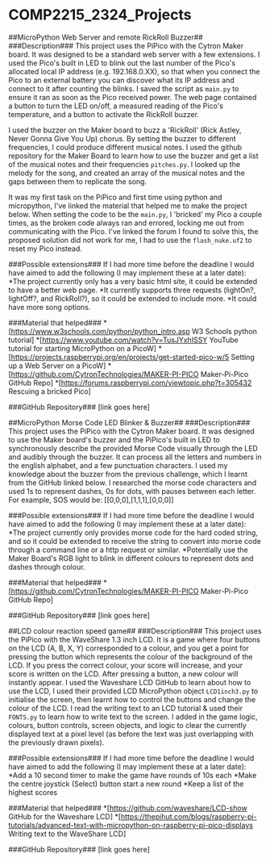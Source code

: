 # COMP2215_2324_Projects
##MicroPython Web Server and remote RickRoll Buzzer##
###Description###
This project uses the PiPico with the Cytron Maker board. It was designed to be a standard web server with a few extensions. I used the Pico's built in LED to blink out the last number of the Pico's allocated local IP address (e.g. 192.168.0.XX), so that when you connect the Pico to an external battery you can discover what its IP address and connect to it after counting the blinks. I saved the script as <code>main.py</code> to ensure it ran as soon as the Pico received power. The web page contained a button to turn the LED on/off, a measured reading of the Pico's temperature, and a button to activate the RickRoll buzzer.

I used the buzzer on the Maker board to buzz a 'RickRoll' (Rick Astley, Never Gonna Give You Up) chorus. By setting the buzzer to different frequencies, I could produce different musical notes. I used the github repository for the Maker Board to learn how to use the buzzer and get a list of the musical notes and their frequencies <code>pitches.py</code>. I looked up the melody for the song, and created an array of the musical notes and the gaps between them to replicate the song.

It was my first task on the PiPico and first time using python and micropython, I've linked the material that helped me to make the project below. When setting the code to be the <code>main.py</code>, I 'bricked' my Pico a couple times, as the broken code always ran and errored, locking me out from communicating with the Pico. I've linked the forum I found to solve this, the proposed solution did not work for me, I had to use the <code>flash_nuke.uf2</code> to reset my Pico instead.

###Possible extensions###
If I had more time before the deadline I would have aimed to add the following (I may implement these at a later date):
*The project currently only has a very basic html site, it could be extended to have a better web page.
*It currently supports three requests (lightOn?, lightOff?, and RickRoll?), so it could be extended to include more.
*It could have more song options.

###Material that helped###
*[https://www.w3schools.com/python/python_intro.asp W3 Schools python tutorial]
*[https://www.youtube.com/watch?v=TusJYxhISSY YouTube tutorial for starting MicroPython on a PicoW]
*[https://projects.raspberrypi.org/en/projects/get-started-pico-w/5 Setting up a Web Server on a PicoW]
*[https://github.com/CytronTechnologies/MAKER-PI-PICO Maker-Pi-Pico GitHub Repo]
*[https://forums.raspberrypi.com/viewtopic.php?t=305432 Rescuing a bricked Pico]

###GitHub Repository###
[link goes here]

##MicroPython Morse Code LED Blinker & Buzzer##
###Description###
This project uses the PiPico with the Cytron Maker board. It was designed to use the Maker board's buzzer and the PiPico's built in LED to synchronously describe the provided Morse Code visually through the LED and audibly through the buzzer. It can process all the letters and numbers in the english alphabet, and a few punctuation characters. I used my knowledge about the buzzer from the previous challenge, which I learnt from the GitHub linked below. I researched the morse code characters and used 1s to represent dashes, 0s for dots, with pauses between each letter. For example, SOS would be: [[0,0,0],[1,1,1],[0,0,0]]

###Possible extensions###
If I had more time before the deadline I would have aimed to add the following (I may implement these at a later date):
*The project currently only provides morse code for the hard coded string, and so it could be extended to receive the string to convert into morse code through a command line or a http request or similar.
*Potentially use the Maker Board's RGB light to blink in different colours to represent dots and dashes through colour.

###Material that helped###
*[https://github.com/CytronTechnologies/MAKER-PI-PICO Maker-Pi-Pico GitHub Repo]

###GitHub Repository###
[link goes here]



##LCD colour reaction speed game##
###Description###
This project uses the PiPico with the WaveShare 1.3 inch LCD. It is a game where four buttons on the LCD (A, B, X, Y) corresponded to a colour, and you get a point for pressing the button which represents the colour of the background of the LCD. If you press the correct colour, your score will increase, and your score is written on the LCD. After pressing a button, a new colour will instantly appear. I used the Waveshare LCD GitHub to learn about how to use the LCD, I used their provided LCD MicroPython object <code>LCD1inch3.py</code> to initialise the screen, then learnt how to control the buttons and change the colour of the LCD. I read the writing text to an LCD tutorial & used their <code>FONTS.py</code> to learn how to write text to the screen. I added in the game logic, colours, button controls, screen objects, and logic to clear the currently displayed text at a pixel level (as before the text was just overlapping with the previously drawn pixels).

###Possible extensions###
If I had more time before the deadline I would have aimed to add the following (I may implement these at a later date):
*Add a 10 second timer to make the game have rounds of 10s each
*Make the centre joystick (Select) button start a new round
*Keep a list of the highest scores

###Material that helped###
*[https://github.com/waveshare/LCD-show GitHub for the Waveshare LCD]
*[https://thepihut.com/blogs/raspberry-pi-tutorials/advanced-text-with-micropython-on-raspberry-pi-pico-displays Writing text to the WaveShare LCD]

###GitHub Repository###
[link goes here]
